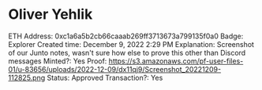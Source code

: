 # Oliver Yehlik

ETH Address: 0xc1a6a5b2cb66caaab269ff3713673a799135f0a0
Badge: Explorer
Created time: December 9, 2022 2:29 PM
Explanation: Screenshot of our Junto notes, wasn't sure how else to prove this other than Discord messages
Minted?: Yes
Proof: https://s3.amazonaws.com/pf-user-files-01/u-83656/uploads/2022-12-09/dx11qj9/Screenshot_20221209-112825.png
Status: Approved
Transaction?: Yes